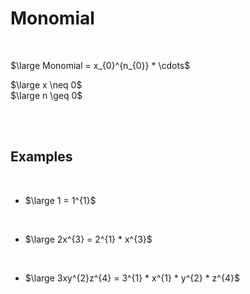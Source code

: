 
# Monomial

<br>

$\large Monomial = x_{0}^{n_{0}} * \cdots$

$\large x \neq 0$ <br>
$\large n \geq 0$

<br>
<br>

## Examples

<br>

-   $\large 1 = 1^{1}$

    <br>

-   $\large 2x^{3} = 2^{1} * x^{3}$

    <br>

-   $\large 3xy^{2}z^{4} = 3^{1} * x^{1} * y^{2} * z^{4}$

<br>
